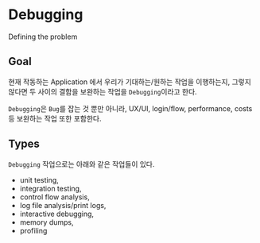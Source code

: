 # Debugging

Defining the problem

## Goal

현재 작동하는 Application 에서 우리가 기대하는/원하는 작업을 이행하는지, 그렇지 않다면 두 사이의 결함을 보완하는 작업을 `Debugging`이라고 한다.

`Debugging`은 `Bug`를 잡는 것 뿐만 아니라, UX/UI, login/flow, performance, costs 등 보완하는 작업 또한 포함한다.

## Types

`Debugging` 작업으로는 아래와 같은 작업들이 있다.

- unit testing,
- integration testing,
- control flow analysis,
- log file analysis/print logs,
- interactive debugging,
- memory dumps,
- profiling
